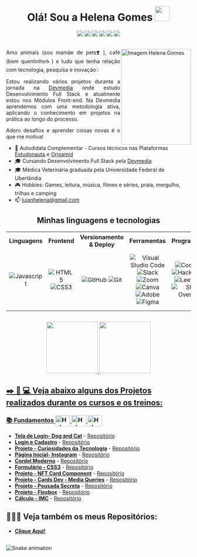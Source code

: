 <div align="center"><h1> Olá! Sou a Helena Gomes <img src="https://media.giphy.com/media/hvRJCLFzcasrR4ia7z/giphy.gif" width="40px"></h1></div>


<!-- Contato -->
<div align="center">
  <a href="https://www.linkedin.com/in/helena-lujan-gomes/" target="_blank"><img src="https://img.shields.io/badge/-LinkedIn-%230077B5?style=for-the-badge&logo=linkedin&logoColor=white" target="_blank"></a> 
  <a href="mailto:lujanhelena@gmail.com" target="_blank"><img src="https://img.shields.io/badge/Gmail-D14836?style=for-the-badge&logo=gmail&logoColor=white"></a>
  <a href="https://api.whatsapp.com/send?phone=5517991165345" target="_blank"><img src="https://img.shields.io/badge/WhatsApp-25D366?style=for-the-badge&logo=whatsapp&logoColor=white"></a>
  <a href="https://t.me/Gomeshelena" target="_blank"><img src="https://img.shields.io/badge/Telegram-2CA5E0?style=for-the-badge&logo=telegram&logoColor=white"></a>
  <a href="https://www.instagram.com/lujanhelena/" target="_blank"><img src="https://img.shields.io/badge/-Instagram-%23E4405F?style=for-the-badge&logo=instagram&logoColor=white" target="_blank"></a>
  <a href="https://discord.gg/bUR8mKG9sH" target="_blank"><img src="https://img.shields.io/badge/Discord-7289DA?style=for-the-badge&logo=discord&logoColor=white" target="_blank"></a> 
</div>
<br>

<div align="justify">

  <img align="right" src="https://user-images.githubusercontent.com/94927107/196063065-e1dbe080-6e17-4a0a-aa9e-38b8ea9e74c1.jpg" alt="Imagem Helena Gomes" width="190px" height="260px">
  
  Amo animais (sou mamãe de pets❣️), café (bem quentinho☕️) e tudo que tenha relação com tecnologia, pesquisa e inovação💡

  Estou realizando vários projetos durante a jornada na <a href="https://www.devmedia.com.br/" target="_blank">Devmedia</a> onde estudo Desenvolvimento Full Stack e atualmente estou nos Módulos Front-end. Na Devmedia aprendemos com uma metodologia ativa, aplicando o conhecimento em projetos na prática ao longo do processo.

  Adoro desafios e aprender coisas novas é o que me motiva!

</div>

- 🚀 Autodidata Complementar - Cursos técnicos nas Plataformas <a href="https://www.estudonauta.com/matricula/?gclid=CjwKCAiAk--dBhABEiwAchIwke1QX2UhCgk-imwiHXBuZ7wHczCJWQJe8V7vd9E5LUovlUM6EY9yfBoCF7oQAvD_BwE#tabela" target="_blank">Estudonauta</a> e <a href="https://www.origamid.com/cursos/" target="_blank">Origamid</a>
- 🎓 Cursando Desenvolvimento Full Stack pela <a href="https://www.devmedia.com.br/" target="_blank">Devmedia</a>
- 🎓 Médica Veterinária graduada pela Universidade Federal de Uberlândia
- 🎮 Hobbies: Games, leitura, música, filmes e séries, praia, mergulho, trilhas e camping
- 📫 lujanhelena@gmail.com


##


<div align="center">

<h2 align="center"> Minhas linguagens e tecnologias </h2>
<table>
<tr>
  <th>Linguagens</th>
  <th>Frontend</th>
  <th>Versionamento & Deploy</th>
  <th>Ferramentas</th>
  <th>Programação</th>
  <th>Outros</th>
</tr>
<tr>
  <td align="center" >
    <img alt="Javascript" src="https://img.shields.io/badge/javascript-%23323330.svg?style=for-the-badge&logo=javascript&logoColor=%23F7DF1E">
  </td>
  <td align="center" >
    <img alt="HTML5" src="https://img.shields.io/badge/html5-%23E34F26.svg?style=for-the-badge&logo=html5&logoColor=white">
    <img alt="CSS3" src="https://img.shields.io/badge/css3-%231572B6.svg?style=for-the-badge&logo=css3&logoColor=white"> 
  </td>
  <td align="center" >
  <img alt="GitHub" src="https://img.shields.io/badge/github-%23121011.svg?style=for-the-badge&logo=github&logoColor=white">
    <img alt="Git" src="https://img.shields.io/badge/git-%23F05033.svg?style=for-the-badge&logo=git&logoColor=white">
  </td>
  <td align="center" >
    <img alt="Visual Studio Code" src="https://img.shields.io/badge/Visual%20Studio%20Code-0078d7.svg?style=for-the-badge&logo=visual-studio-code&logoColor=white">
    <img alt="Slack" src="https://img.shields.io/badge/Slack-4A154B?style=for-the-badge&logo=slack&logoColor=white">
    <img alt="Zoom" src="https://img.shields.io/badge/Zoom-2D8CFF.svg?style=for-the-badge&logo=Zoom&logoColor=white">
    <img alt="Canva" src="https://img.shields.io/badge/Canva-%2300C4CC.svg?style=for-the-badge&logo=Canva&logoColor=white">
    <img alt="Adobe" src="https://img.shields.io/badge/adobe-%23FF0000.svg?style=for-the-badge&logo=adobe&logoColor=white">
    <img alt="Figma" src="https://img.shields.io/badge/figma-%23F24E1E.svg?style=for-the-badge&logo=figma&logoColor=white">
  </td>
  <td align="center" >
    <img alt="CodePen" src="https://img.shields.io/badge/Codepen-000000?style=for-the-badge&logo=codepen&logoColor=white">
    <img alt="Hackerrank" src="https://img.shields.io/badge/-Hackerrank-2EC866?style=for-the-badge&logo=HackerRank&logoColor=white">
    <img alt="LeetCode" src="https://img.shields.io/badge/LeetCode-000000?style=for-the-badge&logo=LeetCode&logoColor=#d16c06">
    <img alt="Stack Overflow" src="https://img.shields.io/badge/-Stackoverflow-FE7A16?style=for-the-badge&logo=stack-overflow&logoColor=white">
  </td>
   <td align="center" >
    <img alt="Microsoft Office" src="https://img.shields.io/badge/Microsoft%20Office-D83B01.svg?style=for-the-badge&logo=Microsoft-Office&logoColor=white">
    <img alt="Power Bi" src="https://img.shields.io/badge/power_bi-F2C811?style=for-the-badge&logo=powerbi&logoColor=black">
    <img alt="Google Drive" src="https://img.shields.io/badge/Google%20Drive-4285F4.svg?style=for-the-badge&logo=Google-Drive&logoColor=white">
    <img alt="OneDrive" src="https://img.shields.io/badge/OneDrive-0078D4.svg?style=for-the-badge&logo=microsoftonedrive&logoColor=white">
  </td>
</tr>
</table>
</div>
               
##

<div align="center">
    <a href="https://github.com/helena-Lujan-Gomes">
  <img height="140em" src="https://github-readme-stats.vercel.app/api?username=helena-Lujan-Gomes&show_icons=true&theme=radical&include_all_commits=true&count_private=true"/>
  <img height="140em" src="https://github-readme-stats.vercel.app/api/top-langs/?username=helena-Lujan-Gomes&layout=compact&langs_count=7&theme=radical"/>
</div>

##

<h2> ✒️ 📖 💻 Veja abaixo alguns dos Projetos realizados durante os cursos e os treinos: </h2>
<h3>
   📚 Fundamentos
   <img  align="center" alt="Helena-HTML" height="30" width="40" src="https://cdn.jsdelivr.net/gh/devicons/devicon/icons/html5/html5-original.svg" />   
   <img align="center" alt="Helena-CSS" height="30" width="40" src="https://cdn.jsdelivr.net/gh/devicons/devicon/icons/css3/css3-original.svg" />
   <img align="center" alt="Helena-JS" height="30" width="40" src="https://cdn.jsdelivr.net/gh/devicons/devicon/icons/javascript/javascript-original.svg" />
</h3>

* **[Tela de Login- Dog and Cat](https://helena-lujan-gomes.github.io/Tela-de-Login-Dog-and-Cat/)** - [Repositório](https://github.com/helena-Lujan-Gomes/Tela-de-Login-Dog-and-Cat)
* **[Login e Cadastro](https://helena-lujan-gomes.github.io/Login-e-Cadastro/)** - [Repositório](https://github.com/helena-Lujan-Gomes/Login-e-Cadastro)
* **[Projeto - Curiosidades da Tecnologia](https://helena-lujan-gomes.github.io/Projeto-Curiosidades-da-Tecnologia/)** - [Repositório](https://github.com/helena-Lujan-Gomes/Projeto-Curiosidades-da-Tecnologia)
* **[Página Inicial- Instagram](https://helena-lujan-gomes.github.io/Pagina-Inicial-do-Instagram/)** - [Repositório](https://github.com/helena-Lujan-Gomes/Pagina-Inicial-do-Instagram)
* **[Cordel Moderno](https://helena-lujan-gomes.github.io/projeto-cordel-moderno/)** - [Repositório](https://github.com/helena-Lujan-Gomes/projeto-cordel-moderno)
* **[Formulário - CSS3](https://helena-lujan-gomes.github.io/Formulario-css3/)** - [Repositório](https://github.com/helena-Lujan-Gomes/Formulario-responsivo-css3)
* **[Projeto - NFT Card Component](https://helena-lujan-gomes.github.io/nft-preview-card-component/)** - [Repositório](https://github.com/helena-Lujan-Gomes/nft-preview-card-component)
* **[Projeto - Cards Dev - Media Queries](https://helena-lujan-gomes.github.io/projeto-cards-dev-media-queries/)** - [Repositório](https://github.com/helena-Lujan-Gomes/projeto-cards-dev-media-queries)
* **[Projeto - Pousada Secreta](https://helena-lujan-gomes.github.io/projeto-pousada-secreta/)** - [Repositório](https://github.com/helena-Lujan-Gomes/projeto-pousada-secreta)
* **[Projeto - Flexbox](https://helena-lujan-gomes.github.io/projeto-flexbox/)** - [Repositório](https://github.com/helena-Lujan-Gomes/projeto-flexbox)
* **[Cálculo - IMC](https://helena-lujan-gomes.github.io/Calculo-IMC/)** - [Repositório](https://github.com/helena-Lujan-Gomes/Calculo-IMC)
##
  

<h2> 👁‍🧐📁 Veja também os meus Repositórios: </h2>
  
  * **[Clique Aqui!](https://github.com/helena-Lujan-Gomes?tab=repositories)** 
  
  ##
  
  ![Snake animation](https://github.com/helena-Lujan-Gomes/helena-Lujan-Gomes/blob/output/github-contribution-grid-snake.svg)
 
  
